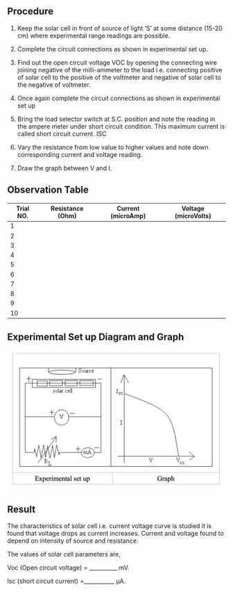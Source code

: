 ## Procedure

1. Keep the solar cell in front of source of light ‘S’ at some distance (15-20 cm) where experimental range readings are possible. 

2. Complete the circuit connections as shown in experimental set up.


3. Find out the open circuit voltage VOC by opening the connecting wire joining negative of the milli-ammeter to the load i.e. connecting positive of solar cell to the positive of the voltmeter and negative of solar cell to the negative of voltmeter. 


4. Once again complete the circuit connections as shown in experimental set up

5. Bring the load selector switch at S.C. position and note the reading in the ampere meter under short circuit condition. This maximum current is called short circuit current. ISC

6. Vary the resistance from low value to higher values and note down corresponding current and voltage reading. 

7. Draw the graph between V and I. 


## Observation Table

| Trial NO. | Resistance (Ohm) | Current (microAmp) | Voltage (microVolts) |
|-----------|------------------|--------------------|----------------------|
| 1         |                  |                    |                      |
| 2         |                  |                    |                      |
| 3         |                  |                    |                      |
| 4         |                  |                    |                      |
| 5         |                  |                    |                      |
| 6         |                  |                    |                      |
| 7         |                  |                    |                      |
| 8         |                  |                    |                      |
| 9         |                  |                    |                      |
| 10        |                  |                    |                      |


## Experimental Set up Diagram and Graph

![Diagram](./images/diagram.png)

## Result

<p>The characteristics of solar cell i.e. current voltage curve is studied it is found that voltage drops as current increases. 
Current and voltage found to depend on intensity of source and resistance. </p>

<p>The values of solar cell parameters are, </p> 
<p></p> Voc (Open circuit voltage) = __________ mV.</p> 
<p>Isc  (short circuit current) =___________ μA.</p> 

 







